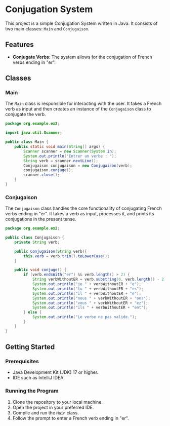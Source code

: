 # Conjugation System

This project is a simple Conjugation System written in Java. It consists of two main classes: `Main` and `Conjugaison`.

## Features

- **Conjugate Verbs**: The system allows for the conjugation of French verbs ending in "er".

## Classes

### Main

The `Main` class is responsible for interacting with the user. It takes a French verb as input and then creates an instance of the `Conjugaison` class to conjugate the verb.

```java
package org.example.ex2;

import java.util.Scanner;

public class Main {
    public static void main(String[] args) {
        Scanner scanner = new Scanner(System.in);
        System.out.println("Entrer un verbe : ");
        String verb = scanner.nextLine();
        Conjugaison conjugaison = new Conjugaison(verb);
        conjugaison.conjuge();
        scanner.close();
    }
}
```

### Conjugaison

The `Conjugaison` class handles the core functionality of conjugating French verbs ending in "er". It takes a verb as input, processes it, and prints its conjugations in the present tense.

```java
package org.example.ex2;

public class Conjugaison {
    private String verb;

    public Conjugaison(String verb){
        this.verb = verb.trim().toLowerCase();
    }

    public void conjuge() {
        if (verb.endsWith("er") && verb.length() > 2) {
            String verbWithoutER = verb.substring(0, verb.length() - 2);
            System.out.println("je " + verbWithoutER + "e");
            System.out.println("tu " + verbWithoutER + "es");
            System.out.println("il " + verbWithoutER + "e");
            System.out.println("nous " + verbWithoutER + "ons");
            System.out.println("vous " + verbWithoutER + "ez");
            System.out.println("ils " + verbWithoutER + "ent");
        } else {
            System.out.println("Le verbe ne pas valide.");
        }
    }
}
```

## Getting Started

### Prerequisites

- Java Development Kit (JDK) 17 or higher.
- IDE such as IntelliJ IDEA.

### Running the Program

1. Clone the repository to your local machine.
2. Open the project in your preferred IDE.
3. Compile and run the `Main` class.
4. Follow the prompt to enter a French verb ending in "er".
